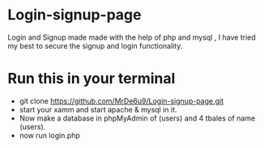 # Login-signup-page
Login and Signup made made with the help of php and mysql , I have tried my best to secure the signup and login functionality.

# Run this in your terminal
- git clone https://github.com/MrDe6u9/Login-signup-page.git
- start your xamm and start apache & mysql in it.
- Now make a database in phpMyAdmin of (users) and 4 tbales of name (users).
- now run login.php

